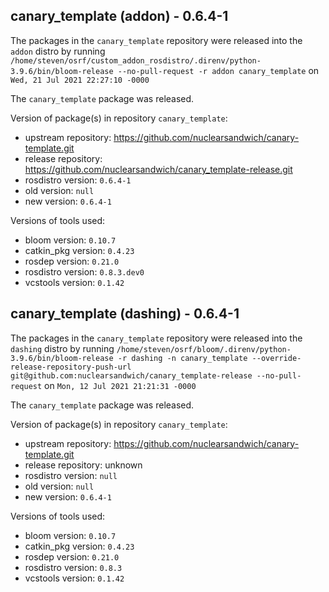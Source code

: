 ## canary_template (addon) - 0.6.4-1

The packages in the `canary_template` repository were released into the `addon` distro by running `/home/steven/osrf/custom_addon_rosdistro/.direnv/python-3.9.6/bin/bloom-release --no-pull-request -r addon canary_template` on `Wed, 21 Jul 2021 22:27:10 -0000`

The `canary_template` package was released.

Version of package(s) in repository `canary_template`:

- upstream repository: https://github.com/nuclearsandwich/canary-template.git
- release repository: https://github.com/nuclearsandwich/canary_template-release.git
- rosdistro version: `0.6.4-1`
- old version: `null`
- new version: `0.6.4-1`

Versions of tools used:

- bloom version: `0.10.7`
- catkin_pkg version: `0.4.23`
- rosdep version: `0.21.0`
- rosdistro version: `0.8.3.dev0`
- vcstools version: `0.1.42`


## canary_template (dashing) - 0.6.4-1

The packages in the `canary_template` repository were released into the `dashing` distro by running `/home/steven/osrf/bloom/.direnv/python-3.9.6/bin/bloom-release -r dashing -n canary_template --override-release-repository-push-url git@github.com:nuclearsandwich/canary_template-release --no-pull-request` on `Mon, 12 Jul 2021 21:21:31 -0000`

The `canary_template` package was released.

Version of package(s) in repository `canary_template`:

- upstream repository: https://github.com/nuclearsandwich/canary-template.git
- release repository: unknown
- rosdistro version: `null`
- old version: `null`
- new version: `0.6.4-1`

Versions of tools used:

- bloom version: `0.10.7`
- catkin_pkg version: `0.4.23`
- rosdep version: `0.21.0`
- rosdistro version: `0.8.3`
- vcstools version: `0.1.42`


